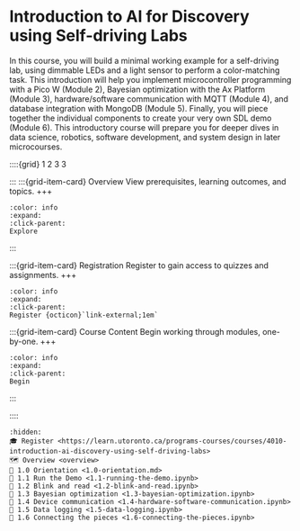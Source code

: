 

<!--- WARNING: THIS IS AN AUTO-GENERATED FILE. DO NOT EDIT DIRECTLY. Instead,
edit in docs/course-data.yaml and run the `scripts/generate_overviews.py` file
or modify src/ac_microcourses/index.md.jinja. --->
# Introduction to AI for Discovery using Self-driving Labs

In this course, you will build a minimal working example for a self-driving lab, using dimmable LEDs and a light sensor to perform a color-matching task. This introduction will help you implement microcontroller programming with a Pico W (Module 2), Bayesian optimization with the Ax Platform (Module 3), hardware/software communication with MQTT (Module 4), and database integration with MongoDB (Module 5). Finally, you will piece together the individual components to create your very own SDL demo (Module 6). This introductory course will prepare you for deeper dives in data science, robotics, software development, and system design in later microcourses.

::::{grid} 1 2 3 3

:::
:::{grid-item-card}  Overview
View prerequisites, learning outcomes, and topics.
+++
```{button-ref} overview
:color: info
:expand:
:click-parent:
Explore
```
:::

:::{grid-item-card}  Registration
Register to gain access to quizzes and assignments.
+++
```{button-link} https://learn.utoronto.ca/programs-courses/courses/4010-introduction-ai-discovery-using-self-driving-labs
:color: info
:expand:
:click-parent:
Register {octicon}`link-external;1em`
```

:::{grid-item-card}  Course Content
Begin working through modules, one-by-one.
+++
```{button-ref} 1.0-orientation
:color: info
:expand:
:click-parent:
Begin
```
:::

::::


```{toctree}
:hidden:
🎓 Register <https://learn.utoronto.ca/programs-courses/courses/4010-introduction-ai-discovery-using-self-driving-labs>
🗺️ Overview <overview>
🧩 1.0 Orientation <1.0-orientation.md>
🧩 1.1 Run the Demo <1.1-running-the-demo.ipynb>
🧩 1.2 Blink and read <1.2-blink-and-read.ipynb>
🧩 1.3 Bayesian optimization <1.3-bayesian-optimization.ipynb>
🧩 1.4 Device communication <1.4-hardware-software-communication.ipynb>
🧩 1.5 Data logging <1.5-data-logging.ipynb>
🧩 1.6 Connecting the pieces <1.6-connecting-the-pieces.ipynb>
```
